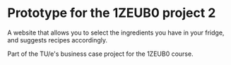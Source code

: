 # Prototype for the 1ZEUB0 project 2

A website that allows you to select the ingredients you have in your fridge, and suggests recipes accordingly.

Part of the TU/e's business case project for the 1ZEUB0 course.